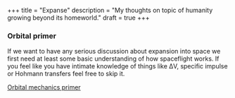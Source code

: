+++
title = "Expanse"
description = "My thoughts on topic of humanity growing beyond its homeworld."
draft = true
+++

### Orbital primer

If we want to have any serious discussion about expansion into space we first need at least some basic understanding of how spaceflight works. If you feel like you have intimate knowledge of things like ΔV, specific impulse or Hohmann transfers feel free to skip it.

[Orbital mechanics primer](primer)

